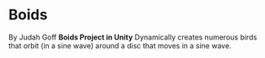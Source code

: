# Boids
By Judah Goff
**Boids Project in Unity**
	Dynamically creates numerous birds that orbit 
	(in a sine wave) around a disc that moves in a sine wave.
	